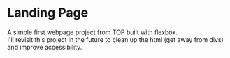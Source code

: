 <h1>Landing Page</h1>

<p>A simple first webpage project from TOP built with flexbox.<br>I'll revisit this project in the future to clean up the html (get away from divs) and improve accessibility.
</P>
